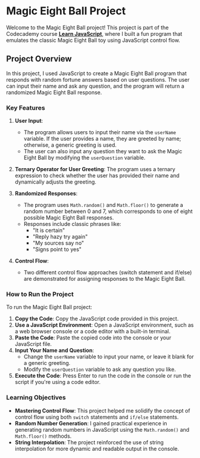 # Magic Eight Ball Project

Welcome to the Magic Eight Ball project! This project is part of the Codecademy course **[Learn JavaScript](https://www.codecademy.com/learn/introduction-to-javascript)**, where I built a fun program that emulates the classic Magic Eight Ball toy using JavaScript control flow.

## Project Overview

In this project, I used JavaScript to create a Magic Eight Ball program that responds with random fortune answers based on user questions. The user can input their name and ask any question, and the program will return a randomized Magic Eight Ball response.

### Key Features

1. **User Input**: 
   - The program allows users to input their name via the `userName` variable. If the user provides a name, they are greeted by name; otherwise, a generic greeting is used.
   - The user can also input any question they want to ask the Magic Eight Ball by modifying the `userQuestion` variable.

2. **Ternary Operator for User Greeting**: The program uses a ternary expression to check whether the user has provided their name and dynamically adjusts the greeting.

3. **Randomized Responses**: 
   - The program uses `Math.random()` and `Math.floor()` to generate a random number between 0 and 7, which corresponds to one of eight possible Magic Eight Ball responses.
   - Responses include classic phrases like:
     - "It is certain"
     - "Reply hazy try again"
     - "My sources say no"
     - "Signs point to yes"

4. **Control Flow**:
   - Two different control flow approaches (switch statement and if/else) are demonstrated for assigning responses to the Magic Eight Ball.

### How to Run the Project

To run the Magic Eight Ball project:

1. **Copy the Code**: Copy the JavaScript code provided in this project.
2. **Use a JavaScript Environment**: Open a JavaScript environment, such as a web browser console or a code editor with a built-in terminal.
3. **Paste the Code**: Paste the copied code into the console or your JavaScript file.
4. **Input Your Name and Question**: 
   - Change the `userName` variable to input your name, or leave it blank for a generic greeting.
   - Modify the `userQuestion` variable to ask any question you like.
5. **Execute the Code**: Press Enter to run the code in the console or run the script if you're using a code editor.

### Learning Objectives

- **Mastering Control Flow**: This project helped me solidify the concept of control flow using both `switch` statements and `if/else` statements.
- **Random Number Generation**: I gained practical experience in generating random numbers in JavaScript using the `Math.random()` and `Math.floor()` methods.
- **String Interpolation**: The project reinforced the use of string interpolation for more dynamic and readable output in the console.
